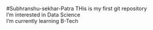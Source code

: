 #Subhranshu-sekhar-Patra
THis is my first git repository
<br>
I’m interested in Data Science
<br>
I’m currently learning B-Tech 

<!---
Subhranshu-sekhar-Patra/Subhranshu-sekhar-Patra is a ✨ special ✨ repository because its `README.md` (this file) appears on your GitHub profile.
You can click the Preview link to take a look at your changes.
--->
